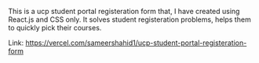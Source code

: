 <p>This is a ucp student portal registeration form that, I have created using React.js and CSS only. It solves student registeration problems, helps them to quickly pick their courses.<p>

Link: https://vercel.com/sameershahid1/ucp-student-portal-registeration-form
